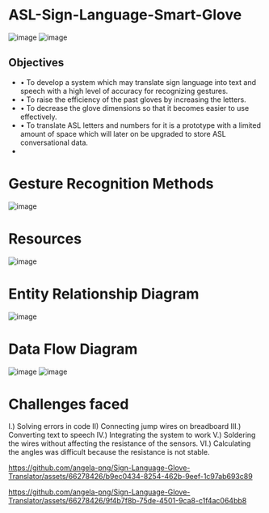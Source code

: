 # ASL-Sign-Language-Smart-Glove
![image](https://github.com/angela-png/Sign-Language-Glove-Translator/assets/66278426/6b27d2d8-392a-420b-98b1-dc427b2eb31b)
![image](https://github.com/angela-png/Sign-Language-Glove-Translator/assets/66278426/7d3c57d3-4fc0-421f-bb5a-ffa9805cc974)

## Objectives
- •	To develop a system which may translate sign language into text and speech with a high level of accuracy for recognizing gestures.
- •	To raise the efficiency of the past gloves by increasing the letters.
- •	To decrease the glove dimensions so that it becomes easier to use effectively.
- •	To translate ASL letters and numbers for it is a prototype with a limited amount of space which will later on be upgraded to store ASL conversational data.
- 
# Gesture Recognition Methods
![image](https://github.com/angela-png/Sign-Language-Glove-Translator/assets/66278426/7e500445-e537-4044-ad15-bbc03c87fe2d)

# Resources
![image](https://github.com/angela-png/Sign-Language-Glove-Translator/assets/66278426/d6cd4df9-04e7-4a1f-a2c5-3baef9976c24)

# Entity Relationship Diagram
![image](https://github.com/angela-png/Sign-Language-Glove-Translator/assets/66278426/3c0cc509-4ec4-434c-80de-8553be5b498a)

# Data Flow Diagram
![image](https://github.com/angela-png/Sign-Language-Glove-Translator/assets/66278426/f9eaf4dc-45d5-46e1-b094-6d57379acf89)
![image](https://github.com/angela-png/Sign-Language-Glove-Translator/assets/66278426/73a176f1-ee0c-4a2e-85df-00f70cbd92be)

# Challenges faced
I.) Solving errors in code
II) Connecting jump wires on breadboard
III.) Converting text to speech
IV.) Integrating the system to work
V.) Soldering the wires without affecting the resistance of the sensors.
VI.) Calculating the angles was difficult because the resistance is not stable.


https://github.com/angela-png/Sign-Language-Glove-Translator/assets/66278426/b9ec0434-8254-462b-9eef-1c97ab693c89


https://github.com/angela-png/Sign-Language-Glove-Translator/assets/66278426/9f4b7f8b-75de-4501-9ca8-c1f4ac064bb8


